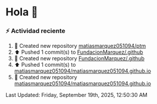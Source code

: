 # Hola 👋 

### :zap: Actividad reciente

<!--RECENT_ACTIVITY:start-->
1. 📔 Created new repository [matiasmarquez051094/ptm](https://github.com/matiasmarquez051094/ptm)<br>
2. ⬆️ Pushed 1 commit(s) to [FundacionMarquez/.github](https://github.com/FundacionMarquez/.github)<br>
3. 📔 Created new repository [FundacionMarquez/.github](https://github.com/FundacionMarquez/.github)<br>
4. ⬆️ Pushed 1 commit(s) to [matiasmarquez051094/matiasmarquez051094.github.io](https://github.com/matiasmarquez051094/matiasmarquez051094.github.io)<br>
5. 📔 Created new repository [matiasmarquez051094/matiasmarquez051094.github.io](https://github.com/matiasmarquez051094/matiasmarquez051094.github.io)<br>
<!--RECENT_ACTIVITY:end-->


<!--RECENT_ACTIVITY:last_update-->
Last Updated: Friday, September 19th, 2025, 12:50:30 AM
<!--RECENT_ACTIVITY:last_update_end-->
